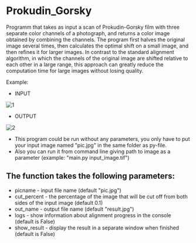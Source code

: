 # Prokudin_Gorsky
Programm that takes as input a scan of Prokudin-Gorsky film with three separate color channels of a photograph, and returns a color image obtained by combining the channels.
The program first halves the original image several times, then calculates the optimal shift on a small image, and then refines it for larger images. In contrast to the standard alignment algorithm, in which the channels of the original image are shifted relative to each other in a large range, this approach can greatly reduce the computation time for large images without losing quality.

Example:
+ INPUT

![1](https://user-images.githubusercontent.com/33635536/179764078-bbdd23c3-0a32-4898-a3d4-6ccc4a646280.jpg)


+ OUTPUT

![2](https://user-images.githubusercontent.com/33635536/179764127-dbe237d9-9463-43b3-9cdd-31ca4ce5a464.jpg)


- This program could be run without any parameters, you only have to put your input image named "pic.jpg" in the same folder as py-file.
- Also you can run it from command line giving path to image as a parameter (example: "main.py input_image.tif")


## The function takes the following parameters:

+ picname - input file name (default "pic.jpg")
+ cut_percent - the percentage of the image that will be cut off from both sides of the input image (default 0.1)
+ out_name - output file name (default "result.jpg")
+ logs - show information about alignment progress in the console (default is False)
+ show_result - display the result in a separate window when finished (default is False)
